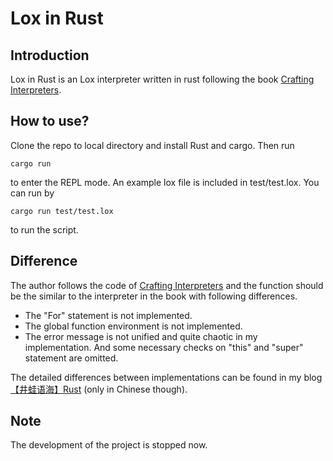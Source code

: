 # Lox in Rust

## Introduction

Lox in Rust is an Lox interpreter written in rust following the book [Crafting Interpreters](https://craftinginterpreters.com/).

## How to use?

Clone the repo to local directory and install Rust and cargo. Then run

```shell
cargo run
```

to enter the REPL mode. An example lox file is included in test/test.lox. You can run by

```shell
cargo run test/test.lox
```

to run the script.

## Difference

The author follows the code of [Crafting Interpreters](https://craftinginterpreters.com/) and the function should be the similar to the interpreter in the book with following differences.

- The "For" statement is not implemented.
- The global function environment is not implemented.
- The error message is not unified and quite chaotic in my implementation. And some necessary checks on "this" and "super" statement are omitted.

The detailed differences between implementations can be found in my blog [【井蛙语海】Rust](https://zenith-john.github.io/post/frog_in_well_talking_about_sea_rust/) (only in Chinese though).

## Note

The development of the project is stopped now.